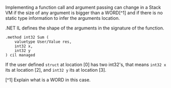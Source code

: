 ﻿Implementing a function call and argument passing can change in a Stack VM if the size of any argument is bigger than a WORD[^1] and if there is no static type information to infer the  arguments location.

.NET IL defines the shape of the arguments in the signature of the function.
```IL
.method int32 Sum (
    valuetype User/Value res,
    int32 x,
    int32 y
) cil managed 
```

If the user defined `struct` at location [0] has two int32's, that means `int32 x` its at location [2], and `int32 y` its at location [3]. 



[^1] Explain what is a WORD in this case.